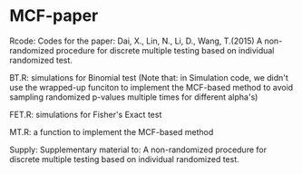 # MCF-paper
Rcode: 
  Codes for the paper: Dai, X., Lin, N., Li, D., Wang, T.(2015) A non-randomized procedure for discrete multiple testing based on individual randomized test.

  BT.R: simulations for Binomial test (Note that: in Simulation code, we didn't use the wrapped-up funciton to implement the MCF-based method to avoid sampling randomized p-values multiple times for different alpha's)

  FET.R: simulations for Fisher's Exact test

  MT.R: a function to implement the MCF-based method

Supply:
  Supplementary material to: A non-randomized procedure for discrete multiple testing based on individual randomized test. 

